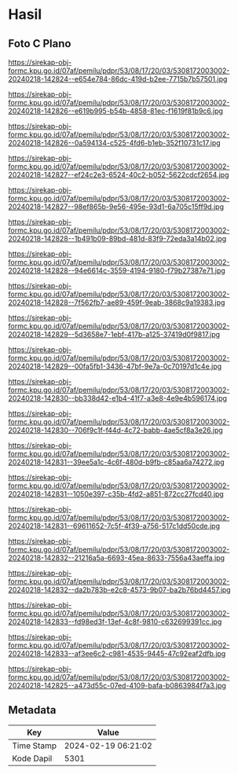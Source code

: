 # Hasil

## Foto C Plano

https://sirekap-obj-formc.kpu.go.id/07af/pemilu/pdpr/53/08/17/20/03/5308172003002-20240218-142824--e654e784-86dc-419d-b2ee-7715b7b57501.jpg

https://sirekap-obj-formc.kpu.go.id/07af/pemilu/pdpr/53/08/17/20/03/5308172003002-20240218-142826--e619b995-b54b-4858-81ec-f1619f81b9c6.jpg

https://sirekap-obj-formc.kpu.go.id/07af/pemilu/pdpr/53/08/17/20/03/5308172003002-20240218-142826--0a594134-c525-4fd6-b1eb-352f10731c17.jpg

https://sirekap-obj-formc.kpu.go.id/07af/pemilu/pdpr/53/08/17/20/03/5308172003002-20240218-142827--ef24c2e3-6524-40c2-b052-5622cdcf2654.jpg

https://sirekap-obj-formc.kpu.go.id/07af/pemilu/pdpr/53/08/17/20/03/5308172003002-20240218-142827--98ef865b-9e56-495e-93d1-6a705c15ff9d.jpg

https://sirekap-obj-formc.kpu.go.id/07af/pemilu/pdpr/53/08/17/20/03/5308172003002-20240218-142828--1b491b09-89bd-481d-83f9-72eda3a14b02.jpg

https://sirekap-obj-formc.kpu.go.id/07af/pemilu/pdpr/53/08/17/20/03/5308172003002-20240218-142828--94e6614c-3559-4194-9180-f79b27387e71.jpg

https://sirekap-obj-formc.kpu.go.id/07af/pemilu/pdpr/53/08/17/20/03/5308172003002-20240218-142828--7f562fb7-ae89-459f-9eab-3868c9a19383.jpg

https://sirekap-obj-formc.kpu.go.id/07af/pemilu/pdpr/53/08/17/20/03/5308172003002-20240218-142829--5d3658e7-1ebf-417b-a125-37419d0f9817.jpg

https://sirekap-obj-formc.kpu.go.id/07af/pemilu/pdpr/53/08/17/20/03/5308172003002-20240218-142829--00fa5fb1-3436-47bf-9e7a-0c70197d1c4e.jpg

https://sirekap-obj-formc.kpu.go.id/07af/pemilu/pdpr/53/08/17/20/03/5308172003002-20240218-142830--bb338d42-e1b4-41f7-a3e8-4e9e4b596174.jpg

https://sirekap-obj-formc.kpu.go.id/07af/pemilu/pdpr/53/08/17/20/03/5308172003002-20240218-142830--706f9c1f-f44d-4c72-babb-4ae5cf8a3e26.jpg

https://sirekap-obj-formc.kpu.go.id/07af/pemilu/pdpr/53/08/17/20/03/5308172003002-20240218-142831--39ee5a1c-4c6f-480d-b9fb-c85aa6a74272.jpg

https://sirekap-obj-formc.kpu.go.id/07af/pemilu/pdpr/53/08/17/20/03/5308172003002-20240218-142831--1050e397-c35b-4fd2-a851-872cc27fcd40.jpg

https://sirekap-obj-formc.kpu.go.id/07af/pemilu/pdpr/53/08/17/20/03/5308172003002-20240218-142831--69611652-7c5f-4f39-a756-517c1dd50cde.jpg

https://sirekap-obj-formc.kpu.go.id/07af/pemilu/pdpr/53/08/17/20/03/5308172003002-20240218-142832--21216a5a-6693-45ea-8633-7556a43aeffa.jpg

https://sirekap-obj-formc.kpu.go.id/07af/pemilu/pdpr/53/08/17/20/03/5308172003002-20240218-142832--da2b783b-e2c8-4573-9b07-ba2b76bd4457.jpg

https://sirekap-obj-formc.kpu.go.id/07af/pemilu/pdpr/53/08/17/20/03/5308172003002-20240218-142833--fd98ed3f-13ef-4c8f-9810-c632699391cc.jpg

https://sirekap-obj-formc.kpu.go.id/07af/pemilu/pdpr/53/08/17/20/03/5308172003002-20240218-142833--af3ee6c2-c981-4535-9445-47c92eaf2dfb.jpg

https://sirekap-obj-formc.kpu.go.id/07af/pemilu/pdpr/53/08/17/20/03/5308172003002-20240218-142825--a473d55c-07ed-4109-bafa-b0863984f7a3.jpg


## Metadata

| Key        | Value               |
| ---------- | ------------------- |
| Time Stamp | 2024-02-19 06:21:02 |
| Kode Dapil | 5301                |



